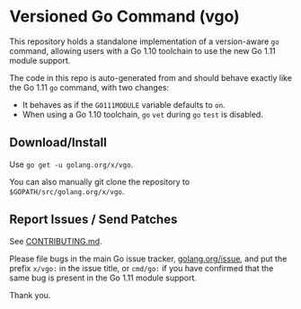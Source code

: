 # Versioned Go Command (vgo)

This repository holds a standalone implementation of a version-aware `go` command,
allowing users with a Go 1.10 toolchain to use the new Go 1.11 module support.

The code in this repo is auto-generated from and should behave exactly like
the Go 1.11 `go` command, with two changes:

  - It behaves as if the `GO111MODULE` variable defaults to `on`.
  - When using a Go 1.10 toolchain, `go` `vet` during `go` `test` is disabled.

## Download/Install

Use `go get -u golang.org/x/vgo`.

You can also manually
git clone the repository to `$GOPATH/src/golang.org/x/vgo`.

## Report Issues / Send Patches

See [CONTRIBUTING.md](CONTRIBUTING.md).

Please file bugs in the main Go issue tracker,
[golang.org/issue](https://golang.org/issue),
and put the prefix `x/vgo:` in the issue title,
or `cmd/go:` if you have confirmed that the same
bug is present in the Go 1.11 module support.

Thank you.
